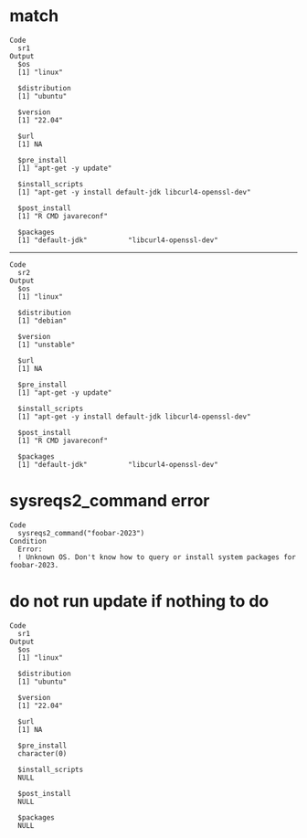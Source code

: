 # match

    Code
      sr1
    Output
      $os
      [1] "linux"
      
      $distribution
      [1] "ubuntu"
      
      $version
      [1] "22.04"
      
      $url
      [1] NA
      
      $pre_install
      [1] "apt-get -y update"
      
      $install_scripts
      [1] "apt-get -y install default-jdk libcurl4-openssl-dev"
      
      $post_install
      [1] "R CMD javareconf"
      
      $packages
      [1] "default-jdk"          "libcurl4-openssl-dev"
      

---

    Code
      sr2
    Output
      $os
      [1] "linux"
      
      $distribution
      [1] "debian"
      
      $version
      [1] "unstable"
      
      $url
      [1] NA
      
      $pre_install
      [1] "apt-get -y update"
      
      $install_scripts
      [1] "apt-get -y install default-jdk libcurl4-openssl-dev"
      
      $post_install
      [1] "R CMD javareconf"
      
      $packages
      [1] "default-jdk"          "libcurl4-openssl-dev"
      

# sysreqs2_command error

    Code
      sysreqs2_command("foobar-2023")
    Condition
      Error:
      ! Unknown OS. Don't know how to query or install system packages for foobar-2023.

# do not run update if nothing to do

    Code
      sr1
    Output
      $os
      [1] "linux"
      
      $distribution
      [1] "ubuntu"
      
      $version
      [1] "22.04"
      
      $url
      [1] NA
      
      $pre_install
      character(0)
      
      $install_scripts
      NULL
      
      $post_install
      NULL
      
      $packages
      NULL
      

